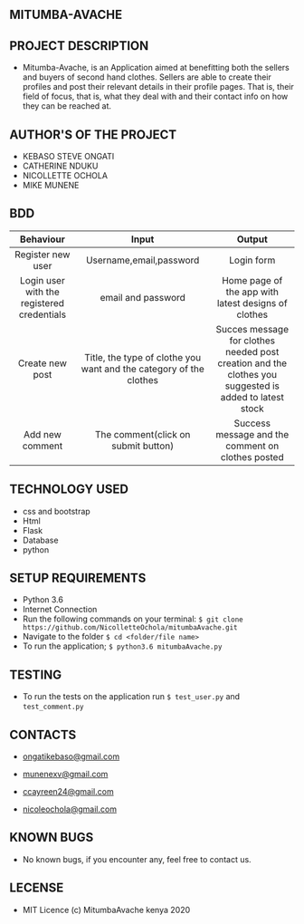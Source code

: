 ## MITUMBA-AVACHE

## PROJECT DESCRIPTION

- 
     Mitumba-Avache, is an Application aimed at benefitting both the sellers and buyers of second hand clothes.
     Sellers are able to create their profiles and post their relevant details in their profile pages.
     That is, their field of focus, that is, what they deal with and their contact info on how they can be reached at.

## AUTHOR'S OF THE PROJECT

- KEBASO STEVE ONGATI
- CATHERINE NDUKU
- NICOLLETTE OCHOLA
- MIKE MUNENE


## BDD 
| Behaviour     |  Input          | Output        |
| :-----------: |:---------------:| :-----------: |
|Register new user|Username,email,password|Login form|
|Login user with the registered credentials|email and password|Home page of the app with latest designs of clothes|
|Create new post|Title, the type of clothe you want and the category of the clothes|Succes message for clothes needed  post creation and the clothes you suggested is added to latest stock|
|Add new comment|The comment(click on submit button)|Success message and the comment on clothes posted|


## TECHNOLOGY USED

- css and bootstrap
- Html
- Flask 
- Database
- python

## SETUP REQUIREMENTS

- Python 3.6
- Internet Connection
- Run the following commands on your terminal:
`$ git clone https://github.com/NicolletteOchola/mitumbaAvache.git`
- Navigate to the folder
 `$ cd <folder/file name>`
- To run the application;
 `$ python3.6 mitumbaAvache.py`

## TESTING 

- To run the tests on the application run `$ test_user.py` and `test_comment.py` 

## CONTACTS 

- ongatikebaso@gmail.com

- munenexv@gmail.com 

- ccayreen24@gmail.com

- nicoleochola@gmail.com

## KNOWN BUGS

- No known bugs, if you encounter any, feel free to contact us.

## LECENSE

- MIT Licence (c) MitumbaAvache kenya 2020

